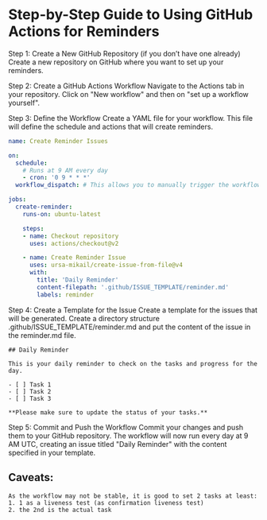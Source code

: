 # Step-by-Step Guide to Using GitHub Actions for Reminders
Step 1: Create a New GitHub Repository (if you don’t have one already)
Create a new repository on GitHub where you want to set up your reminders.

Step 2: Create a GitHub Actions Workflow
Navigate to the Actions tab in your repository.
Click on "New workflow" and then on "set up a workflow yourself".

Step 3: Define the Workflow
Create a YAML file for your workflow. This file will define the schedule and actions that will create reminders.

```yaml
name: Create Reminder Issues

on:
  schedule:
    # Runs at 9 AM every day
    - cron: '0 9 * * *'
  workflow_dispatch: # This allows you to manually trigger the workflow

jobs:
  create-reminder:
    runs-on: ubuntu-latest

    steps:
    - name: Checkout repository
      uses: actions/checkout@v2

    - name: Create Reminder Issue
      uses: ursa-mikail/create-issue-from-file@v4
      with:
        title: 'Daily Reminder'
        content-filepath: '.github/ISSUE_TEMPLATE/reminder.md'
        labels: reminder
```

Step 4: Create a Template for the Issue
Create a template for the issues that will be generated. Create a directory structure .github/ISSUE_TEMPLATE/reminder.md and put the content of the issue in the reminder.md file.

```
## Daily Reminder

This is your daily reminder to check on the tasks and progress for the day.

- [ ] Task 1
- [ ] Task 2
- [ ] Task 3

**Please make sure to update the status of your tasks.**
```

Step 5: Commit and Push the Workflow
Commit your changes and push them to your GitHub repository. The workflow will now run every day at 9 AM UTC, creating an issue titled "Daily Reminder" with the content specified in your template.

## Caveats:

```
As the workflow may not be stable, it is good to set 2 tasks at least:
1. 1 as a liveness test (as confirmation liveness test)
2. the 2nd is the actual task

```
